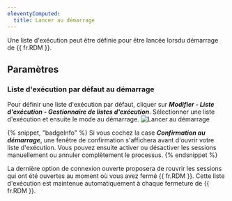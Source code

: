 ```yaml
---
eleventyComputed:
  title: Lancer au démarrage
---
```

Une liste d'exécution peut être définie pour être lancée lorsdu démarrage de {{ fr.RDM }}.

## Paramètres

### Liste d'exécution par défaut au démarrage

Pour définir une liste d'exécution par défaut, cliquer sur ***Modifier - Liste d'exécution - Gestionnaire de listes d'exécution***. Sélectionner une liste d'exécution et ensuite le mode au démarrage.
![Lancer au démarrage](https://cdnweb.devolutions.net/docs/fr/rdm/mac/clip0282.png)

{% snippet, "badgeInfo" %}
Si vous cochez la case ***Confirmation au démarrage***, une fenêtre de confirmation s'affichera avant d'ouvrir votre liste d'exécution. Vous pouvez ensuite activer ou désactiver les sessions manuellement ou annuler complètement le processus.
{% endsnippet %}

La dernière option de connexion ouverte proposera de rouvrir les sessions qui ont été ouvertes au moment où vous avez fermé {{ fr.RDM }}. Cette liste d'exécution est maintenue automatiquement à chaque fermeture de {{ fr.RDM }}.

